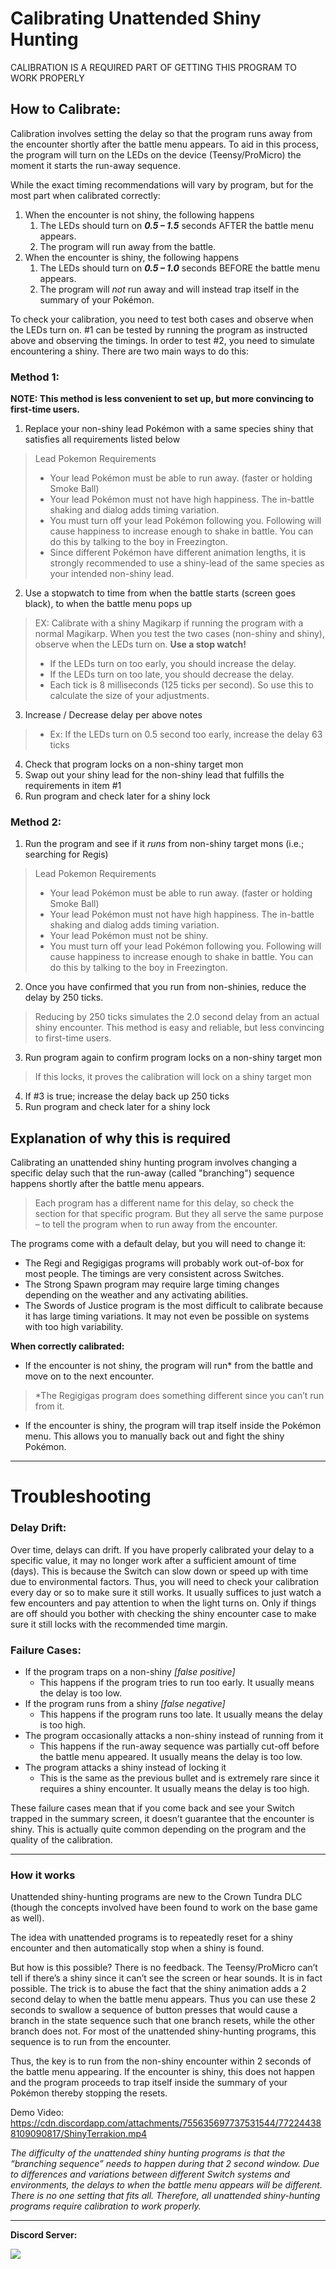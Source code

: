 # Calibrating Unattended Shiny Hunting 

CALIBRATION IS A REQUIRED PART OF GETTING THIS PROGRAM TO WORK PROPERLY

## How to Calibrate:

Calibration involves setting the delay so that the program runs away from the encounter shortly after the battle menu appears. To aid in this process, the program will turn on the LEDs on the device (Teensy/ProMicro) the moment it starts the run-away sequence.

While the exact timing recommendations will vary by program, but for the most part when calibrated correctly:
1. When the encounter is not shiny, the following happens
   1. The LEDs should turn on ***0.5 – 1.5*** seconds AFTER the battle menu appears.
   2. The program will run away from the battle.
2. When the encounter is shiny, the following happens
   1. The LEDs should turn on ***0.5 – 1.0*** seconds BEFORE the battle menu appears.
   2. The program will _not_ run away and will instead trap itself in the summary of your Pokémon.

To check your calibration, you need to test both cases and observe when the LEDs turn on. #1 can be tested by running the program as instructed above and observing the timings. In order to test #2, you need to simulate encountering a shiny. There are two main ways to do this:

### **Method 1:**
**NOTE: This method is less convenient to set up, but more convincing to first-time users.** 
1. Replace your non-shiny lead Pokémon with a same species shiny that satisfies all requirements listed below
> Lead Pokemon Requirements
> * Your lead Pokémon must be able to run away. (faster or holding Smoke Ball)
> * Your lead Pokémon must not have high happiness. The in-battle shaking and dialog adds timing variation.
> * You must turn off your lead Pokémon following you. Following will cause happiness to increase enough to shake in battle. You can do this by talking to the boy in Freezington.
> * Since different Pokémon have different animation lengths, it is strongly recommended to use a shiny-lead of the same species as your intended non-shiny lead.
2. Use a stopwatch to time from when the battle starts (screen goes black), to when the battle menu pops up
> EX: Calibrate with a shiny Magikarp if running the program with a normal Magikarp. When you test the two cases (non-shiny and shiny), observe when the LEDs turn on. **Use a stop watch!**
> - If the LEDs turn on too early, you should increase the delay.
> - If the LEDs turn on too late, you should decrease the delay.
> - Each tick is 8 milliseconds (125 ticks per second). So use this to calculate the size of your adjustments.
3. Increase / Decrease delay per above notes
> - Ex: If the LEDs turn on 0.5 second too early, increase the delay 63 ticks
4. Check that program locks on a non-shiny target mon
5. Swap out your shiny lead for the non-shiny lead that fulfills the requirements in item #1
6. Run program and check later for a shiny lock

### **Method 2:**
1. Run the program and see if it _runs_ from non-shiny target mons (i.e.; searching for Regis)
> Lead Pokemon Requirements
> * Your lead Pokémon must be able to run away. (faster or holding Smoke Ball)
> * Your lead Pokémon must not have high happiness. The in-battle shaking and dialog adds timing variation.
> * Your lead Pokémon must not be shiny.
> * You must turn off your lead Pokémon following you. Following will cause happiness to increase enough to shake in battle. You can do this by talking to the boy in Freezington.
2. Once you have confirmed that you run from non-shinies, reduce the delay by 250 ticks.
> Reducing by 250 ticks simulates the 2.0 second delay from an actual shiny encounter. This method is easy and reliable, but less convincing to first-time users.
3. Run program again to confirm program locks on a non-shiny target mon
> If this locks, it proves the calibration will lock on a shiny target mon
4. If #3 is true; increase the delay back up 250 ticks
5. Run program and check later for a shiny lock

## Explanation of why this is required

Calibrating an unattended shiny hunting program involves changing a specific delay such that the run-away (called "branching") sequence happens shortly after the battle menu appears.

> Each program has a different name for this delay, so check the section for that specific program. But they all serve the same purpose – to tell the program when to run away from the encounter.

The programs come with a default delay, but you will need to change it:
- The Regi and Regigigas programs will probably work out-of-box for most people. The timings are very consistent across Switches.
- The Strong Spawn program may require large timing changes depending on the weather and any activating abilities.
- The Swords of Justice program is the most difficult to calibrate because it has large timing variations. It may not even be possible on systems with too high variability.

**When correctly calibrated:**
- If the encounter is not shiny, the program will run* from the battle and move on to the next encounter.
> *The Regigigas program does something different since you can’t run from it.
- If the encounter is shiny, the program will trap itself inside the Pokémon menu. This allows you to manually back out and fight the shiny Pokémon.


***

# Troubleshooting

### Delay Drift:

Over time, delays can drift. If you have properly calibrated your delay to a specific value, it may no longer work after a sufficient amount of time (days). This is because the Switch can slow down or speed up with time due to environmental factors.
Thus, you will need to check your calibration every day or so to make sure it still works. It usually suffices to just watch a few encounters and pay attention to when the light turns on. Only if things are off should you bother with checking the shiny encounter case to make sure it still locks with the recommended time margin.

### Failure Cases:
- If the program traps on a non-shiny _[false positive]_
  - This happens if the program tries to run too early. It usually means the delay is too low.
- If the program runs from a shiny _[false negative]_
  - This happens if the program runs too late. It usually means the delay is too high.
- The program occasionally attacks a non-shiny instead of running from it
  - This happens if the run-away sequence was partially cut-off before the battle menu appeared. It usually means the delay is too low.
- The program attacks a shiny instead of locking it
  - This is the same as the previous bullet and is extremely rare since it requires a shiny encounter. It usually means the delay is too high.

These failure cases mean that if you come back and see your Switch trapped in the summary screen, it doesn’t guarantee that the encounter is shiny. This is actually quite common depending on the program and the quality of the calibration.

***

### How it works

Unattended shiny-hunting programs are new to the Crown Tundra DLC (though the concepts involved have been found to work on the base game as well).

The idea with unattended programs is to repeatedly reset for a shiny encounter and then automatically stop when a shiny is found.

But how is this possible? There is no feedback. The Teensy/ProMicro can’t tell if there’s a shiny since it can’t see the screen or hear sounds.
It is in fact possible. The trick is to abuse the fact that the shiny animation adds a 2 second delay to when the battle menu appears. Thus you can use these 2 seconds to swallow a sequence of button presses that would cause a branch in the state sequence such that one branch resets, while the other branch does not. For most of the unattended shiny-hunting programs, this sequence is to run from the encounter.

Thus, the key is to run from the non-shiny encounter within 2 seconds of the battle menu appearing. If the encounter is shiny, this does not happen and the program proceeds to trap itself inside the summary of your Pokémon thereby stopping the resets.

Demo Video: https://cdn.discordapp.com/attachments/755635697737531544/772244388109090817/ShinyTerrakion.mp4

*The difficulty of the unattended shiny hunting programs is that the “branching sequence” needs to happen during that 2 second window. Due to differences and variations between different Switch systems and environments, the delays to when the battle menu appears will be different. There is no one setting that fits all. Therefore, all unattended shiny-hunting programs require calibration to work properly.*





<hr>

**Discord Server:** 

[<img src="https://canary.discordapp.com/api/guilds/695809740428673034/widget.png?style=banner2">](https://discord.gg/cQ4gWxN)





